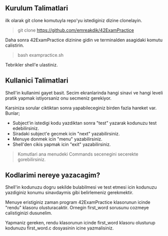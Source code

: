 ## Kurulum Talimatlari

ilk olarak git clone komutuyla repo'yu istediginiz dizine clonelayin.
> git clone https://github.com/emreakdik/42ExamPractice

Daha sonra 42ExamPractice dizinine gidin ve terminalden asagidaki komutu calistirin.
> bash exampractice.sh

Tebrikler shell'e ulastiniz.


## Kullanici Talimatlari


Shell'in kullanimi gayet basit. Secim ekranlarinda hangi sinavi ve hangi leveli pratik yapmak istiyorsaniz onu secmeniz gerekiyor.

Karsiniza sorular ciktiktan sonra yapabileceginiz birden fazla hareket var. Bunlar;

- Subject'in istedigi kodu yazdiktan sonra "test" yazarak kodunuzu test edebilirsiniz.
- Siradaki subject'e gecmek icin "next" yazabilirsiniz.
- Menuye donmek icin "menu" yazabilirsiniz.
- Shell'den cikis yapmak icin "exit" yazabilirsiniz.

> Komutlari ana menudeki Commands secenegini secerekte gorebilirsiniz.

## Kodlarimi nereye yazacagim?

Shell'in kodunuzu dogru sekilde bulabilmesi ve test etmesi icin kodunuzu yazdiginiz konumu sinavdaymis gibi belirlemeniz gerekmektir.

Menuye eristiginiz zaman program 42ExamPractice klasorunun icinde "rendu" klasoru olusturacaktir. Ornegin first_word sorusunu cozmeye calistiginizi dusunelim. 

Yapmaniz gereken, rendu klasorunun icinde first_word klasoru olusturup kodunuzu first_word.c dosyasinin icine yazmalisiniz.
